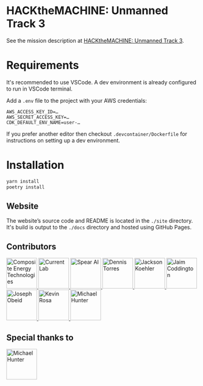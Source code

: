 # HACKtheMACHINE: Unmanned Track 3

See the mission description at [HACKtheMACHINE: Unmanned Track 3](https://www.hackthemachine.ai/track3).

# Requirements

It's recommended to use VSCode. A dev environment is already configured to run in VSCode terminal.

Add a `.env` file to the project with your AWS credentials:

```env
AWS_ACCESS_KEY_ID=…
AWS_SECRET_ACCESS_KEY=…
CDK_DEFAULT_ENV_NAME=user-…
```

If you prefer another editor then checkout `.devcontainer/Dockerfile` for instructions on setting up a dev environment.

# Installation

```sh
yarn install
poetry install
```

## Website

The website’s source code and README is located in the `./site` directory.
It's build is output to the `./docs` directory and hosted using GitHub Pages.

## Contributors

<a href="https://www.compositeenergytechnologies.com/">
  <img src="" title="Composite Energy Technologies" width="80" height="80">
</a>

<a href="https://www.current-lab.com">
  <img src="https://avatars.githubusercontent.com/u/77344091" title="Current Lab" width="80" height="80">
</a>

<a href="https://github.com/spear-ai">
  <img src="https://avatars.githubusercontent.com/u/89326455" title="Spear AI" width="80" height="80">
</a>

<a href="https://github.com/psirenny">
  <img src="https://avatars.githubusercontent.com/u/463178" title="Dennis Torres" width="80" height="80">
</a>

<a href="https://github.com/captainjackcity">
  <img src="https://avatars.githubusercontent.com/u/32316343" title="Jackson Koehler" width="80" height="80">
</a>

<a href="https://github.com/JaimCoddington">
  <img src="https://avatars.githubusercontent.com/u/94637237" title="Jaim Coddington" width="80" height="80">
</a>

<a href="https://github.com/jobeid1">
  <img src="https://avatars.githubusercontent.com/u/80070004" title="Joseph Obeid" width="80" height="80">
</a>

<a href="https://github.com/kevinrosa">
  <img src="https://avatars.githubusercontent.com/u/13137098" title="Kevin Rosa" width="80" height="80">
</a>

<a href="https://github.com/mike-spear">
  <img src="https://avatars.githubusercontent.com/u/89326447" title="Michael Hunter" width="80" height="80">
</a>

## Special thanks to

<a href="https://github.com/aws">
  <img src="https://avatars.githubusercontent.com/u/2232217" title="Michael Hunter" width="80" height="80">
</a>
